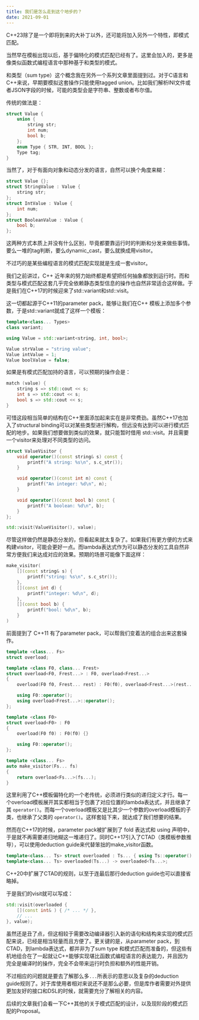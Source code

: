 ```yaml
---
title: 我们是怎么走到这个地步的？
date: 2021-09-01
---
```


C++23除了是一个即将到来的大补丁以外，还可能将加入另外一个特性，即模式匹配。

当然早在模板出现以后，基于偏特化的模式匹配已经有了。这里会加入的，更多是像类似函数式编程语言中那种基于和类型的模式。

和类型（sum type）这个概念我在另外一个系列文章里面提到过。对于C语言和C++来说，早期要模拟这套操作只能使用tagged union。比如我们解析INI文件或者JSON字段的时候，可能的类型会是字符串、整数或者布尔值。

传统的做法是：
```c++
struct Value {
    union {
        string str;
        int num;
        bool b;
    };
    enum Type { STR, INT, BOOL };
    Type tag;
}
```

当然了，对于有面向对象和动态分发的语言，自然可以换个角度来糊：

```c++
struct Value {};
struct StringValue : Value {
    string str;
};
struct IntValue : Value {
    int num;
};
struct BooleanValue : Value {
    bool b;
};
```

这两种方式本质上并没有什么区别，毕竟都要靠运行时的判断和分发来做些事情。要么一堆的tag判断，要么dynamic_cast，要么就换成用visitor。

不过巧的是某些编程语言的模式匹配实现就是生成一套visitor。

我们之前讲过，C++ 近年来的努力始终都是希望把任何抽象都放到运行时。而和类型与模式匹配这套几乎完全依赖静态类型信息的操作也自然非常适合这样做。于是我们在C++17的时候迎来了std::variant和std::visit。

这一切都起源于C++11的parameter pack，能够让我们在C++ 模板上添加多个参数，于是std::variant就成了这样一个模板：
```C++
template<class... Types>
class variant;

using Value = std::variant<string, int, bool>;

Value strValue = "string value";
Value intValue = 1;
Value boolValue = false;
```

如果是有模式匹配加持的语言，可以预期的操作会是：
```C++
match (value) {
    string s => std::cout << s;
    int s => std::cout << s;
    bool s => std::cout << s;
}
```
可惜这段相当简单的结构在C++里面添加起来实在是非常费劲。虽然C++17也加入了structural binding可以对某些类型进行解构，但远没有达到可以进行模式匹配的地步。如果我们想要做到类似的效果，就只能暂时借用 std::visit。并且需要一个visitor来处理对不同类型的访问。

```C++
struct ValueVisitor {
    void operator()(const string& s) const {
        printf("A string: %s\n", s.c_str());
    }

    void operator()(const int n) const {
        printf("An integer: %d\n", n);
    }

    void operator()(const bool b) const {
        printf("A boolean: %d\n", b);
    }
};

std::visit(ValueVisitor(), value);
```

尽管这样做仍然是静态分发的，但看起来就太复杂了。如果我们有更方便的方式来构建visitor，可能会更好一点。而lambda表达式作为可以静态分发的工具自然非常方便我们来达成对应的效果。预期的场景可能像下面这样：

```c++
make_visitor(
    [](const string& s) {
        printf("string: %s\n", s.c_str());
    },
    [](const int d) {
        printf("integer: %d\n", d);
    },
    [](const bool b) {
        printf("bool: %d\n", b);
    }
)
```

前面提到了 C++11 有了parameter pack，可以帮我们变着法的组合出来这套操作。

```c++
template <class... Fs>
struct overload;

template <class F0, class... Frest>
struct overload<F0, Frest...> : F0, overload<Frest...>
{
    overload(F0 f0, Frest... rest) : F0(f0), overload<Frest...>(rest...) {}

    using F0::operator();
    using overload<Frest...>::operator();
};

template <class F0>
struct overload<F0> : F0
{
    overload(F0 f0) : F0(f0) {}

    using F0::operator();
};

template <class... Fs>
auto make_visitor(Fs... fs)
{
    return overload<Fs...>(fs...);
}
```

这里利用了C++模板偏特化的一个老传统，必须进行类似的递归定义才行。每一个overload模板展开其实都相当于包裹了对应位置的lambda表达式，并且继承了其 `operator()`。而每一个overload模板又是比其少一个参数的overload模板的子类，也继承了父类的 `operator()`。这样套娃下来，就达成了我们想要的结果。

然而在C++17的时候，parameter pack被扩展到了 fold 表达式和 using 声明中，于是就不再需要递归地糊这一堆递归了。同时C++17引入了CTAD（类模板参数推导），可以使用deduction guide来代替笨拙的make_visitor函数。

```c++
template<class... Ts> struct overloaded : Ts... { using Ts::operator()...; };
template<class... Ts> overloaded(Ts...) -> overloaded<Ts...>;
```

C++20中扩展了CTAD的规则，以至于连最后那行deduction guide也可以直接省略掉。

于是我们的visit就可以写成：
```c++
std::visit(overloaded {
    [](const int& ) { /* ... */ },
    // ...
}, value);
```

虽然还是丑了点，但这相较于需要改动编译器引入新的语句和结构来实现的模式匹配来说，已经是相当轻量而且方便了。更关键的是，从parameter pack，到CTAD，到lambda表达式，都并非为了sum type 和模式匹配而准备的，但这些有机地组合在了一起就让C++能够实现堪比函数式编程语言的表达能力，并且因为完全是编译时的操作，完全不会带来运行时负担和额外的性能开销。

不过相应的问题就是要去了解那么多`...`所表示的意思以及复杂的deduction guide规则了。对于库使用者相对来说还不是那么必要，但是库作者需要对外提供更加友好的接口和DSL的时候，就需要充分了解相关的内容。

后续的文章我们会看一下C++其他的关于模式匹配的设计，以及现阶段的模式匹配的Proposal。